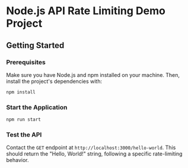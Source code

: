 # Node.js API Rate Limiting Demo Project

## Getting Started

### Prerequisites

Make sure you have Node.js and npm installed on your machine.
Then, install the project's dependencies with:

```bash
npm install
```

### Start the Application

```bash
npm run start
```

### Test the API

Contact the `GET` endpoint at `http://localhost:3000/hello-world`. This should return the "Hello, World!" string, following a specific rate-limiting behavior.
